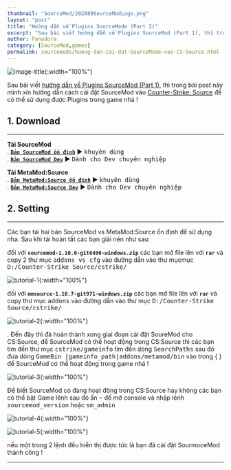 ```yaml
---
thumbnail: "SourceMod/202089SourceModLogo.png"
layout: "post"
title: "Hướng dẫn về Plugins SourceMode (Part 2)"
excerpt: "Sau bài viết hướng dẫn về Plugins SourceMod (Part 1), thì trong bài post này mình xin hướng dẫn cách cài đặt SourceMod"
author: Panadora
category: [SourceMod,games]
permalink: sourcemods/huong-dan-cai-dat-SourceMode-vao-CS-Source.html
---
```


![image-title]({{baseurl}}/image/SourceMod/202089SourceModLogo.png){:width="100%"}

Sau bài viết [hướng dẫn về Plugins SourceMod (Part 1)](sourcemods/huong-dan-viet-plugin-part-1.html), thì trong bài post này mình xin hướng dẫn cách cài đặt SourceMod vào [Counter-Strike: Source](https://store.steampowered.com/app/240/CounterStrike_Source/) để có thể sử dụng được Plugins trong game nhá !

## 1. Download ##
<hr>

**Tải SourceMod**<br>
 . [**`Bản SourceMod ổn định`**](https://www.sourcemod.net/downloads.php?branch=stable) ► <kbd>khuyên dùng</kbd> <br>
 . [**`Bản SourceMod Dev`**](https://www.sourcemod.net/downloads.php?branch=dev) ► <kbd>Dành cho Dev chuyên nghiệp</kbd>

**Tải MetaMod:Source**<br>
 . [**`Bản MetaMod:Source ổn định`**](http://www.sourcemm.net/downloads.php?branch=stable) ► <kbd>khuyên dùng</kbd> <br>
 . [**`Bản MetaMod:Source Dev`**](http://www.sourcemm.net/downloads.php/?branch=master) ► <kbd>Dành cho Dev chuyên nghiệp</kbd>

## 2. Setting ##
<hr>

Các bạn tải hai bản SourceMod vs MetaMod:Source ổn định để sử dụng nha. Sau khi tải hoàn tất các bạn giải nén như sau:

đối với **`sourcemod-1.10.0-git6490-windows.zip`** các bạn mở file lên với **`rar`** và copy 2 thư mục <kbd>addons vs cfg</kbd> vào đường dẫn vào thư mụcmục <kbd>D:/Counter-Strike Source/cstrike/</kbd>

![tutorial-1]({{baseurl}}/image/SourceMod/202086Tutorial1.PNG){:width="100%"}

đối với **`mmsource-1.10.7-git971-windows.zip`** các bạn mở file lên với **`rar`** và copy thư mục <kbd>addons</kbd> vào đường dẫn vào thư mục <kbd>D:/Counter-Strike Source/cstrike/</kbd>

![tutorial-2]({{baseurl}}/image/SourceMod/202086Tutoriral2.PNG){:width="100%"}

 . Đến đây thì đã hoàn thành xong giai đoạn cài đặt SoureMod cho CS:Source, để SourceMod có thể hoạt động trong CS:Source thì các bạn tìm đến thư mục <kbd>cstrike/gameinfo</kbd> tìm đến dòng <kbd>SearchPaths</kbd> sau đó đưa dòng <kbd>GameBin				|gameinfo_path|addons/metamod/bin</kbd> vào trong {  } để SourceMod có thể hoạt động trong game nhá !

 ![tutorial-3]({{baseurl}}/image/SourceMod/gameinfo.PNG){:width="100%"}

Để biết SourceMod có đang hoạt động trong CS:Source hay không các bạn có thể bật Game lênh sau đó ấn <kbd> ~</kbd> để mở console và nhập lênh <kbd>sourcemod_version</kbd> hoặc <kbd>sm_admin</kbd>

![tutorial-4]({{baseurl}}/image/SourceMod/SourceModVersion.PNG){:width="100%"}

![tutorial-5]({{baseurl}}/image/SourceMod/sm_admin.PNG){:width="100%"}

nếu một trong 2 lệnh đều hiển thị được tức là bạn đã cài đặt SourmoceMod thành công !

<hr>